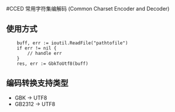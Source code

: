 #CCED
常用字符集编解码 (Common Charset Encoder and Decoder)

## 使用方式
```golang
    buff, err := ioutil.ReadFile("pathtofile")
	if err != nil {
        // handle err
	}
	res, err := GbkToUtf8(buff)
```

## 编码转换支持类型

- GBK -> UTF8
- GB2312 -> UTF8